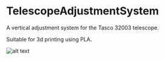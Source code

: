 # TelescopeAdjustmentSystem
A vertical adjustment system for the Tasco 32003 telescope.

Suitable for 3d printing using PLA.

![alt text](https://github.com/SferaDyn/TelescopeAdjustmentSystem/blob/master/Blueprint_302003.png?raw=true)
